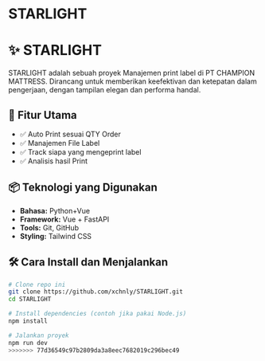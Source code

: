 # STARLIGHT
# ✨ STARLIGHT

STARLIGHT adalah sebuah proyek Manajemen print label di PT CHAMPION MATTRESS. Dirancang untuk memberikan keefektivan dan ketepatan dalam pengerjaan, dengan tampilan elegan dan performa handal.

## 🚀 Fitur Utama

- ✅ Auto Print sesuai QTY Order
- ✅ Manajemen File Label
- ✅ Track siapa yang mengeprint label
- ✅ Analisis hasil Print

## 📦 Teknologi yang Digunakan

- **Bahasa:** Python+Vue
- **Framework:** Vue + FastAPI
- **Tools:** Git, GitHub
- **Styling:** Tailwind CSS

## 🛠️ Cara Install dan Menjalankan

```bash
# Clone repo ini
git clone https://github.com/xchnly/STARLIGHT.git
cd STARLIGHT

# Install dependencies (contoh jika pakai Node.js)
npm install

# Jalankan proyek
npm run dev
>>>>>>> 77d36549c97b2809da3a8eec7682019c296bec49
